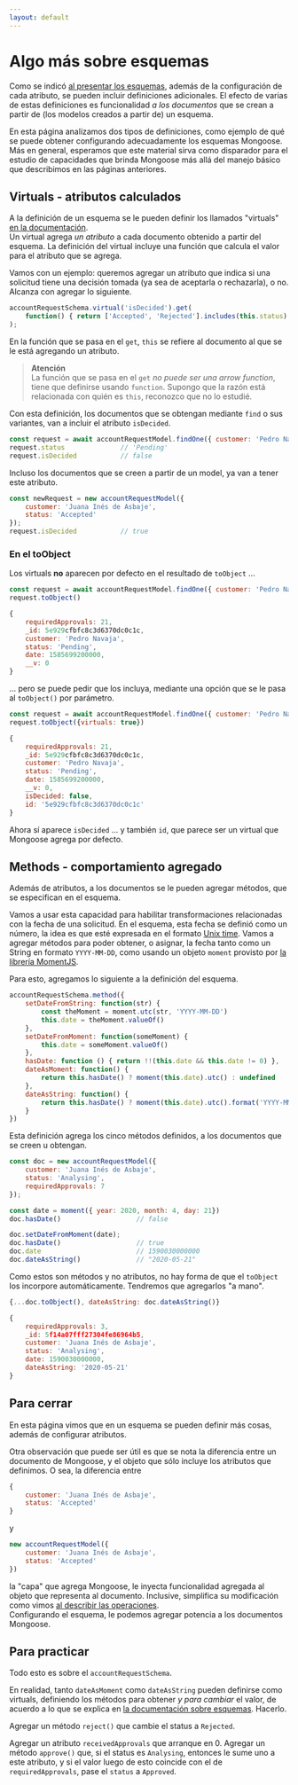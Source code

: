 ```yaml
---
layout: default
---
```


# Algo más sobre esquemas
Como se indicó [al presentar los esquemas](./mongoose-cuatro-conceptos), además de la configuración de cada atributo, se pueden incluir definiciones adicionales. 
El efecto de varias de estas definiciones es funcionalidad _a los documentos_ que se crean a partir de (los modelos creados a partir de) un esquema.

En esta página analizamos dos tipos de definiciones, como ejemplo de qué se puede obtener configurando adecuadamente los esquemas Mongoose.  
Más en general, esperamos que este material sirva como disparador para el estudio de capacidades que brinda Mongoose más allá del manejo básico que describimos en las páginas anteriores.


## Virtuals - atributos calculados
A la definición de un esquema se le pueden definir los llamados "virtuals" [en la documentación](https://mongoosejs.com/docs/guide.html#virtuals).   
Un virtual agrega _un atributo_ a cada documento obtenido a partir del esquema. La definición del virtual incluye una función que calcula el valor para el atributo que se agrega. 

Vamos con un ejemplo: queremos agregar un atributo que indica si una solicitud tiene una decisión tomada (ya sea de aceptarla o rechazarla), o no. Alcanza con agregar lo siguiente.
``` javascript
accountRequestSchema.virtual('isDecided').get(
    function() { return ['Accepted', 'Rejected'].includes(this.status) }
);
```
En la función que se pasa en el `get`, `this` se refiere al documento al que se le está agregando un atributo.

> **Atención**  
> La función que se pasa en el `get` _no puede ser una arrow function_, tiene que definirse usando `function`. Supongo que la razón está relacionada con quién es `this`, reconozco que no lo estudié.

Con esta definición, los documentos que se obtengan mediante `find` o sus variantes, van a incluir el atributo `isDecided`.
``` javascript
const request = await accountRequestModel.findOne({ customer: 'Pedro Navaja' });
request.status              // 'Pending'
request.isDecided           // false
```

Incluso los documentos que se creen a partir de un model, ya van a tener este atributo.
``` javascript
const newRequest = new accountRequestModel({
    customer: 'Juana Inés de Asbaje',
    status: 'Accepted'
});
request.isDecided           // true
```

### En el toObject
Los virtuals **no** aparecen por defecto en el resultado de `toObject` ...
``` javascript
const request = await accountRequestModel.findOne({ customer: 'Pedro Navaja' });
request.toObject()

{
    requiredApprovals: 21,
    _id: 5e929cfbfc8c3d6370dc0c1c,
    customer: 'Pedro Navaja',
    status: 'Pending',
    date: 1585699200000,
    __v: 0
}
```
... pero se puede pedir que los incluya, mediante una opción que se le pasa al `toObject()` por parámetro.
``` javascript
const request = await accountRequestModel.findOne({ customer: 'Pedro Navaja' });
request.toObject({virtuals: true})

{
    requiredApprovals: 21,
    _id: 5e929cfbfc8c3d6370dc0c1c,
    customer: 'Pedro Navaja',
    status: 'Pending',
    date: 1585699200000,
    __v: 0,
    isDecided: false,
    id: '5e929cfbfc8c3d6370dc0c1c'
}
```
Ahora sí aparece `isDecided` ... y también `id`, que parece ser un virtual que Mongoose agrega por defecto.


## Methods - comportamiento agregado
Además de atributos, a los documentos se le pueden agregar métodos, que se especifican en el esquema. 

Vamos a usar esta capacidad para habilitar transformaciones relacionadas con la fecha de una solicitud. En el esquema, esta fecha se definió como un número, la idea es que esté expresada en el formato [Unix time](https://en.wikipedia.org/wiki/Unix_time). Vamos a agregar métodos para poder obtener, o asignar, la fecha tanto como un String en formato `YYYY-MM-DD`,  como usando un objeto `moment` provisto por [la librería MomentJS](https://momentjs.com/).

Para esto, agregamos lo siguiente a la definición del esquema.
``` javascript
accountRequestSchema.method({ 
    setDateFromString: function(str) { 
        const theMoment = moment.utc(str, 'YYYY-MM-DD')
        this.date = theMoment.valueOf()
    },
    setDateFromMoment: function(someMoment) {
        this.date = someMoment.valueOf()
    },
    hasDate: function () { return !!(this.date && this.date != 0) },
    dateAsMoment: function() { 
        return this.hasDate() ? moment(this.date).utc() : undefined 
    },
    dateAsString: function() { 
        return this.hasDate() ? moment(this.date).utc().format('YYYY-MM-DD') : undefined 
    }
})
```

Esta definición agrega los cinco métodos definidos, a los documentos que se creen u obtengan.
``` javascript
const doc = new accountRequestModel({
    customer: 'Juana Inés de Asbaje',
    status: 'Analysing',
    requiredApprovals: 7
});

const date = moment({ year: 2020, month: 4, day: 21})
doc.hasDate()                   // false

doc.setDateFromMoment(date);    
doc.hasDate()                   // true
doc.date                        // 1590030000000
doc.dateAsString()              // "2020-05-21"
```

Como estos son métodos y no atributos, no hay forma de que el `toObject` los incorpore automáticamente. Tendremos que agregarlos "a mano".
``` javascript
{...doc.toObject(), dateAsString: doc.dateAsString()}

{
    requiredApprovals: 3,
    _id: 5f14a07fff27304fe86964b5,
    customer: 'Juana Inés de Asbaje',
    status: 'Analysing',
    date: 1590030000000,
    dateAsString: '2020-05-21'
}
```


## Para cerrar
En esta página vimos que en un esquema se pueden definir más cosas, además de configurar atributos.

Otra observación que puede ser útil es que se nota la diferencia entre un documento de Mongoose, y el objeto que sólo incluye los atributos que definimos. 
O sea, la diferencia entre
``` javascript
{
    customer: 'Juana Inés de Asbaje',
    status: 'Accepted'
}
```
y
``` javascript
new accountRequestModel({
    customer: 'Juana Inés de Asbaje',
    status: 'Accepted'
})
```
la "capa" que agrega Mongoose, le inyecta funcionalidad agregada al objeto que representa al documento. Inclusive, simplifica su modificación como vimos [al describir las operaciones](./mongoose-cuatro-conceptos).  
Configurando el esquema, le podemos agregar potencia a los documentos Mongoose.


## Para practicar
Todo esto es sobre el `accountRequestSchema`.

En realidad, tanto `dateAsMoment` como `dateAsString` pueden definirse como virtuals, definiendo los métodos para obtener _y para cambiar_ el valor, de acuerdo a lo que se explica en [la documentación sobre esquemas](https://mongoosejs.com/docs/guide.html#virtuals). Hacerlo.

Agregar un método `reject()` que cambie el status a `Rejected`.

Agregar un atributo `receivedApprovals` que arranque en 0. Agregar un método `approve()` que, si el status es `Analysing`, entonces le sume uno a este atributo, y si el valor luego de esto coincide con el de `requiredApprovals`, pase el `status` a `Approved`.
